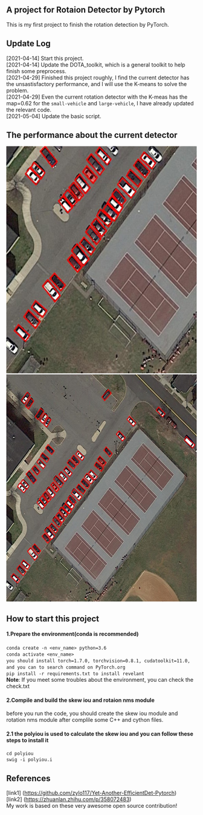## A project for Rotaion Detector by Pytorch  
This is my first project to finish the rotation detection by PyTorch.  
## Update Log  
[2021-04-14] Start this project.  
[2021-04-14] Update the DOTA_toolkit, which is a general toolkit to help finish some preprocess.  
[2021-04-29] Finished this project roughly, I find the current detector has the unsastisfactory performance, and I will use the K-means to solve the problem.  
[2021-04-29] Even the current rotation detector with the K-meas has the map=0.62 for the `small-vehicle` and `large-vehicle`, I have already updated the relevant code.  
[2021-05-04] Update the basic script.   
## The performance about the current detector  
<img src="https://github.com/HsLOL/Rotation-EfficientDet-D0/blob/master/ShowResult/showresult.jpg" width="600" height="600"/>  

<img src="https://github.com/HsLOL/Rotation-EfficientDet-D0/blob/master/ShowResult/Merged.jpg" width="600" height="600"/>


## How to start this project  
#### 1.Prepare the environment(conda is recommended)  
`conda create -n <env_name> python=3.6`  
`conda activate <env_name>`  
`you should install torch=1.7.0, torchvision=0.8.1, cudatoolkit=11.0, and you can to search command on PyTorch.org`  
`pip install -r requirements.txt to install revelant`  
**Note**: If you meet some troubles about the environment, you can check the check.txt   
#### 2.Compile and build the skew iou and rotaion nms module
before you run the code, you should create the skew iou module and rotation nms module after complile some C++ and cython files.  
#### 2.1 the polyiou is used to calculate the skew iou and you can follow these steps to install it  
```
cd polyiou  
swig -i polyiou.i
```
## References  
[link1] (https://github.com/zylo117/Yet-Another-EfficientDet-Pytorch)  
[link2] (https://zhuanlan.zhihu.com/p/358072483)  
My work is based on these very awesome open source contribution!
